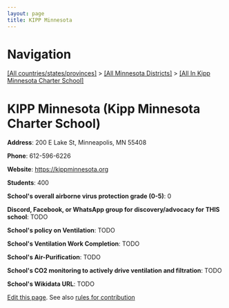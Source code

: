 ```yaml
---
layout: page
title: KIPP Minnesota
---
```

# Navigation

[[All countries/states/provinces]](../../..) > [[All Minnesota Districts]](../..) > [[All In Kipp Minnesota Charter School]](..)

# KIPP Minnesota (Kipp Minnesota Charter School)

**Address**: 200 E Lake St, Minneapolis, MN 55408

**Phone**: 612-596-6226

**Website**: <https://kippminnesota.org>

**Students**: 400

**School's overall airborne virus protection grade (0-5)**: 0

**Discord, Facebook, or WhatsApp group for discovery/advocacy for THIS school**: TODO

**School's policy on Ventilation**: TODO

**School's Ventilation Work Completion**: TODO

**School's Air-Purification**: TODO

**School's CO2 monitoring to actively drive ventilation and filtration**: TODO

**School's Wikidata URL**: TODO


[Edit this page](https://github.com/ventilate-schools/MN/edit/main/./Kipp_Minnesota_Charter_School/KIPP_Minnesota.md). See also [rules for contribution](../../../contribution-rules/)
